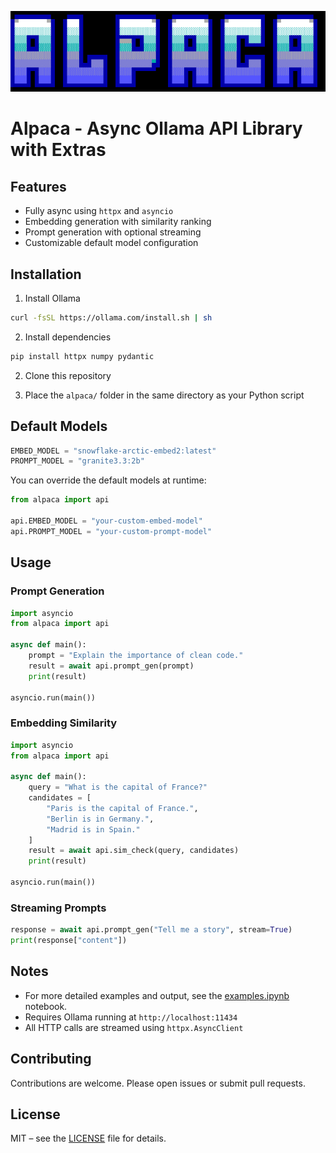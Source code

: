 !['alpaca logo'](logo.png)
# Alpaca - Async Ollama API Library with Extras

## Features

- Fully async using `httpx` and `asyncio`
- Embedding generation with similarity ranking
- Prompt generation with optional streaming
- Customizable default model configuration

## Installation

1. Install Ollama
```bash
curl -fsSL https://ollama.com/install.sh | sh
````

2. Install dependencies
```bash
pip install httpx numpy pydantic
```

2. Clone this repository

3. Place the `alpaca/` folder in the same directory as your Python script

## Default Models

```python
EMBED_MODEL = "snowflake-arctic-embed2:latest"
PROMPT_MODEL = "granite3.3:2b"
```

You can override the default models at runtime:

```python
from alpaca import api

api.EMBED_MODEL = "your-custom-embed-model"
api.PROMPT_MODEL = "your-custom-prompt-model"
```

## Usage

### Prompt Generation

```python
import asyncio
from alpaca import api

async def main():
    prompt = "Explain the importance of clean code."
    result = await api.prompt_gen(prompt)
    print(result)

asyncio.run(main())
```

### Embedding Similarity

```python
import asyncio
from alpaca import api

async def main():
    query = "What is the capital of France?"
    candidates = [
        "Paris is the capital of France.",
        "Berlin is in Germany.",
        "Madrid is in Spain."
    ]
    result = await api.sim_check(query, candidates)
    print(result)

asyncio.run(main())
```

### Streaming Prompts

```python
response = await api.prompt_gen("Tell me a story", stream=True)
print(response["content"])
```

## Notes
* For more detailed examples and output, see the [examples.ipynb](./examples.ipynb) notebook.
* Requires Ollama running at `http://localhost:11434`
* All HTTP calls are streamed using `httpx.AsyncClient`


## Contributing

Contributions are welcome. Please open issues or submit pull requests.

## License

MIT – see the [LICENSE](LICENSE) file for details.

